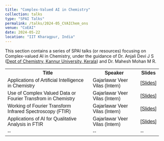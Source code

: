 ```yaml
---
title: "Complex-Valued AI in Chemistry" 
collection: talks
type: "SPAI Talks"
permalink: /talks/2024-05_CVAIChem_ons
venue: "CoEAI"
date: 2024-05-22
location: "IIT Kharagpur, India"
---
```

<p style="text-align:left;">
   This section contains a series of SPAI talks (or resources) focusing on Complex-valued AI in Chemistry, under the guidance of  Dr. Anjali Devi J S (<a href="https://www.kannuruniversity.ac.in/en/academics/campus/all-departments/department-of-chemistry/">Dept of Chemistry, Kannur University, Kerala</a>) and Dr. Mahesh Mohan M R. 
</p>
<html>
<head>
<style>
table {
  font-family: arial, sans-serif;
  border-collapse: collapse;
  width: 100%;
}

td, th {
  border: 1px solid #dddddd;
  text-align: left;
  padding: 8px;
}

tr:nth-child(even) {
  background-color: #dddddd;
}
</style>
</head>
<body>

<table>
  <tr>
    <th>Title</th>
    <th>Speaker</th>
    <th>Slides</th>
  </tr>
  <tr>
    <td>Applications of Artificial Intelligence in Chemistry</td>
    <td>Gajarlawar Veer Vilas (Intern)</td>
    <td><a href="./../files/AI_Chem_Intro_ons.pdf">&#91;Slides&#93;</a></td>
  </tr>
   <tr>
    <td>Use of Complex Valued Data or Fourier Transfrom in Chemistry</td>
    <td>Gajarlawar Veer Vilas (Intern)</td>
    <td><a href="https://drive.google.com/file/d/1C2u_Xr071NBwrWlZGMrwC3s2-5ibWdZ-/view?usp=sharing">&#91;Slides&#93;</a></td>
  </tr>
    <tr>
    <td>Working of Fourier Transform Infrared Spectroscopy (FTIR)</td>
    <td>Gajarlawar Veer Vilas (Intern)</td>
    <td><a href="https://drive.google.com/file/d/1GL6TabRlMbL-FqGIcV3oDqNUGK5NLPC0/view?usp=sharing">&#91;Slides&#93;</a></td>
  </tr>
    <tr>
    <td>Applications of AI for Qualitative Analysis in FTIR</td>
    <td>Gajarlawar Veer Vilas (Intern)</td>
    <td><a href="https://drive.google.com/file/d/1aSsa9cEqrAKb-gkUOMQJK08oir-zPY0w/view?usp=sharing">&#91;Slides&#93;</a></td>
  </tr>
   <tr>
    <td>--</td>
    <td>--</td>
    <td>--</td>
  </tr>
</table>

</body>
</html>



